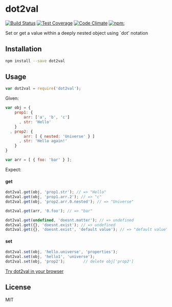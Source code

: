 # dot2val

[![Build Status](https://travis-ci.org/yangg/dot2val.svg?branch=master)](https://travis-ci.org/yangg/dot2val) [![Test Coverage](https://codeclimate.com/github/yangg/dot2val/badges/coverage.svg)](https://codeclimate.com/github/yangg/dot2val/coverage) [![Code Climate](https://codeclimate.com/github/yangg/dot2val/badges/gpa.svg)](https://codeclimate.com/github/yangg/dot2val) [![npm:](https://img.shields.io/npm/v/dot2val.svg?style=flat)](https://www.npmjs.com/packages/dot2val)

Set or get a value within a deeply nested object using `dot' notation

## Installation
```bash
npm install --save dot2val
```

## Usage
```js
var dot2val = require('dot2val');
```

Given:

```js
var obj = {
    prop1: {
        arr: ['a', 'b', 'c']
      , str: 'Hello'
    }
  , prop2: {
        arr: [ { nested: 'Universe' } ]
      , str: 'Hello again!'
    }
}

var arr = [ { foo: 'bar' } ];
```

Expect:

#### get

```js
dot2val.get(obj, 'prop1.str'); // => "Hello"
dot2val.get(obj, 'prop1.arr.2'); // => "c"
dot2val.get(obj, 'prop2.arr.0.nested'); // => "Universe"

dot2val.get(arr, '0.foo'); // => "bar"

dot2val.get(undefined, 'doesnt.matter'); // => undefined
dot2val.get({}, 'doesnt.exist'); // => undefined
dot2val.get({}, 'doesnt.exist', 'default value'); // => "default value"
```

#### set

```js
dot2val.set(obj, 'hello.universe', 'properties');
dot2val.set(obj, 'hello1', 'universe');
dot2val.set(obj, 'prop2');        // delete obj['prop2']
```

[Try dot2val in your browser](https://tonicdev.com/yangg/dot2val)

## License
MIT
